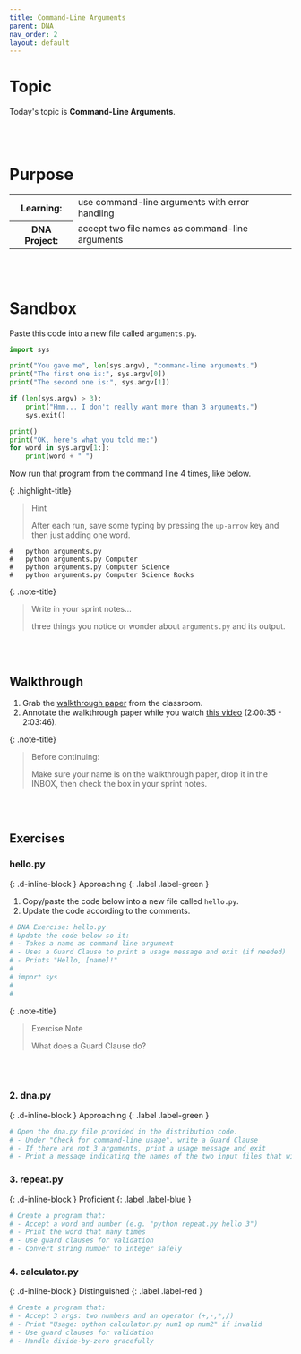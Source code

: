 ```yaml
---
title: Command-Line Arguments
parent: DNA
nav_order: 2
layout: default
---
```


# Topic
Today's topic is **Command-Line Arguments**.

<br><br>

# Purpose

<table>
  <tr>
    <th>Learning:</th>
    <td>use command-line arguments with error handling</td>
  </tr>
  <tr>
    <th>DNA Project:</th>
    <td>accept two file names as command-line arguments</td>
  </tr>
</table>

<br><br>

# Sandbox

Paste this code into a new file called `arguments.py`.
```python
import sys

print("You gave me", len(sys.argv), "command-line arguments.")
print("The first one is:", sys.argv[0])
print("The second one is:", sys.argv[1])

if (len(sys.argv) > 3):
    print("Hmm... I don't really want more than 3 arguments.")
    sys.exit()

print()
print("OK, here's what you told me:")
for word in sys.argv[1:]:
    print(word + " ")
```

Now run that program from the command line 4 times, like below.

{: .highlight-title}

> Hint
>
> After each run, save some typing by pressing the `up-arrow` key and then just adding one word.

```
#   python arguments.py
#   python arguments.py Computer
#   python arguments.py Computer Science
#   python arguments.py Computer Science Rocks
```

{: .note-title}

> Write in your sprint notes...
>
> three things you notice or wonder about `arguments.py` and its output.

<br><br>

## Walkthrough


1. Grab the [walkthrough paper](https://docs.google.com/document/d/1tYE56_PYmzqzeV2K0PW0Lw6qhjAlTiHEoL3dY_jp9ug/edit?usp=sharing) from the classroom.
1. Annotate the walkthrough paper while you watch [this video](https://youtu.be/EHi0RDZ31VA?start=7235&end=7426) (2:00:35 - 2:03:46).

{: .note-title}

> Before continuing:
>
> Make sure your name is on the walkthrough paper, drop it in the INBOX, then check the box in your sprint notes.

<br><br>

## Exercises

<!-- prettier-ignore-start -->

### hello.py
{: .d-inline-block }
Approaching
{: .label .label-green }

1. Copy/paste the code below into a new file called `hello.py`.
1. Update the code according to the comments.

```python
# DNA Exercise: hello.py
# Update the code below so it:
# - Takes a name as command line argument
# - Uses a Guard Clause to print a usage message and exit (if needed)
# - Prints "Hello, [name]!"
#
# import sys
#
#
```

{: .note-title}

> Exercise Note
>
> What does a Guard Clause do?

<br><br>

### 2. dna.py
{: .d-inline-block }
Approaching
{: .label .label-green }

```python
# Open the dna.py file provided in the distribution code.
# - Under "Check for command-line usage", write a Guard Clause
# - If there are not 3 arguments, print a usage message and exit
# - Print a message indicating the names of the two input files that will be used.
```

### 3. repeat.py
{: .d-inline-block }
Proficient
{: .label .label-blue }

```python
# Create a program that:
# - Accept a word and number (e.g. "python repeat.py hello 3")
# - Print the word that many times
# - Use guard clauses for validation
# - Convert string number to integer safely
```

### 4. calculator.py
{: .d-inline-block }
Distinguished
{: .label .label-red }

```python
# Create a program that:
# - Accept 3 args: two numbers and an operator (+,-,*,/)
# - Print "Usage: python calculator.py num1 op num2" if invalid
# - Use guard clauses for validation
# - Handle divide-by-zero gracefully
```
<!-- prettier-ignore-end -->
